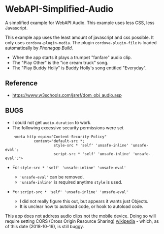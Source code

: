# WebAPI-Simplified-Audio
A simplified example for WebAPI Audio. This example uses less CSS, less Javascript.

This example app uses the least amount of javascript and css possible. It only uses `cordova-plugin-media`. The plugin `cordova-plugin-file` is loaded automatically by *Phonegap Build*.

* When the app starts it plays a trumpet "fanfare" audio clip.
* The "Play Other" is the "ice cream truck" song.
* The "Play Buddy Holly" is Buddy Holly's song entitled "Everyday".

## Reference

* https://www.w3schools.com/jsref/dom_obj_audio.asp

## BUGS

* I could not get `audio.duration` to work.
* The following excessive security permissions were set
```
    <meta http-equiv="Content-Security-Policy" 
             content="default-src *; 
                      style-src * 'self' 'unsafe-inline' 'unsafe-eval'; 
                      script-src * 'self' 'unsafe-inline' 'unsafe-eval';">
```
* For `style-src * 'self' 'unsafe-inline' 'unsafe-eval'`
    * `'unsafe-eval'` can be removed.
    * `'unsafe-inline'` is required anytime `style` is used.

* For `script-src * 'self' 'unsafe-inline' 'unsafe-eval'`
    * I did not really figure this out, but appears it wants just Objects.
    * It is unclear how to autoload code, or hook to autoload code.

This app does not address audio clips not the mobile device. Doing so will require setting CORS (Cross Origin Resource Sharing) [wikipedia](https://developer.mozilla.org/en-US/docs/Web/HTTP/CORS) - which, as of this date (2018-10-19), is still buggy.